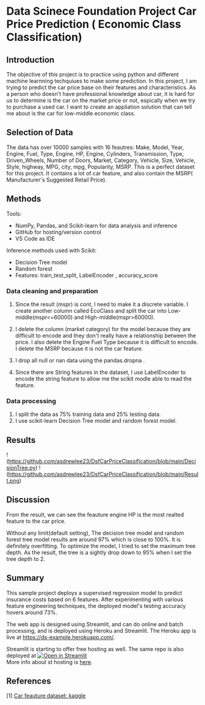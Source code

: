 # Data Scinece Foundation Project Car Price Prediction ( Economic Class Classification)


## Introduction
The objective of this project is to practice using python and different machine learnning techquiues to make some prediction. In this project, I am trying to predict the car price base on their features and characteristics. As a person who doesn't have professional knowledge about car, it is hard for us to determine is the car on the market price or not, espically when we try to purchase a used car.  I want to create an appliation solution that can tell me about is the car for low-middle economic class.

## Selection of Data
The data has over 10000 samples with 16 feautres: Make, Model, Year, Engine, Fuel, Type, Engine, HP,	Engine, Cylinders,	Transmission, Type,	Driven_Wheels,	Number of Doors,	Market, Category,	Vehicle, Size, Vehicle, Style, highway, MPG,	city, mpg,	Popularity,	MSRP. This is a perfect dataset for this project. It contains a lot of car feature, and also contain the MSRP( Manufacturer's Suggested Retail Price).

## Methods

Tools:
- NumPy, Pandas, and Scikit-learn for data analysis and inference
- GitHub for hosting/version control
- VS Code as IDE

Inference methods used with Scikit:
- Decision Tree model
- Random forest
- Features: train_test_split, LabelEncoder , accuracy_score

### Data cleaning and preparation

1. Since the result (mspr) is cont, I need to make it a discrete variable. I create another column called EcoClass and split the car into Low-middle(mspr<=60000) and High-middle(mspr>60000).

2. I delete the column (market category) for the model because they are difficult to encode and they don't really have a relationship between the price. I also delete the Engine Fuel Type because it is difficult to encode. I delete the MSRP because it is not the car feature.

3. I drop all null or nan data using the pandas.dropna .

4. Since there are String features in the dataset, I use LabelEncoder to encode the string feature to allow me the scikit modle able to read the feature.
### Data processing
1. I split the data as 75% training data and 25% testing data.
2. I use scikit-learn  Decision Tree model and random forest model.
## Results

!(https://github.com/asdrewlee23/DsfCarPriceClassification/blob/main/DecisionTree.py)
!(https://github.com/asdrewlee23/DsfCarPriceClassification/blob/main/Result.png)
## Discussion
From the result, we can see the feauture engine HP is the most realted feature to the car price.

Without any limit(default setting), The decision tree model and random forest tree model results are around 97% which is close to 100%. It is definitely overfitting. To optimize the model, I tried to set the maximum tree depth. As the result, the tree is a sightly drop down to 95% when I set the tree depth to 2.

## Summary
This sample project deploys a supervised regression model to predict insurance costs based on 6 features. After experimenting with various feature engineering techniques, the deployed model's testing accuracy hovers around 73%. 

The web app is designed using Streamlit, and can do online and batch processing, and is deployed using Heroku and Streamlit. The Heroku app is live at https://ds-example.herokuapp.com/.
 
Streamlit is starting to offer free hosting as well. The same repo is also deployed at [![Open in Streamlit](https://static.streamlit.io/badges/streamlit_badge_black_white.svg)](https://share.streamlit.io/memoatwit/dsexample/app.py)  
More info about st hosting is [here](https://docs.streamlit.io/en/stable/deploy_streamlit_app.html).


## References
[1] [Car feauture dataset: kaggle](https://www.kaggle.com/CooperUnion/cardataset)
